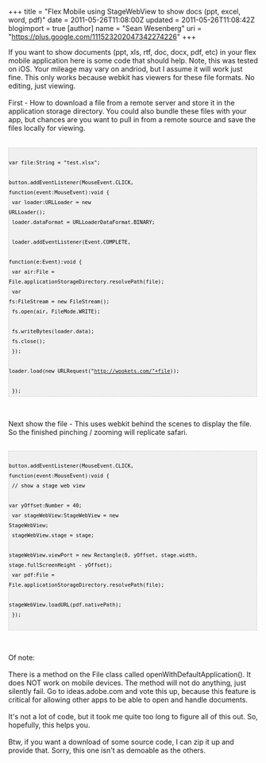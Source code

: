 +++
title = "Flex Mobile using StageWebView to show docs (ppt, excel, word, pdf)"
date = 2011-05-26T11:08:00Z
updated = 2011-05-26T11:08:42Z
blogimport = true 
[author]
	name = "Sean Wesenberg"
	uri = "https://plus.google.com/111523202047342274226"
+++

If you want to show documents (ppt, xls, rtf, doc, docx, pdf, etc) in your flex mobile application here is some code that should help. Note, this was tested on iOS. Your mileage may vary on andriod, but I assume it will work just fine. This only works because webkit has viewers for these file formats. No editing, just viewing.<br /><br />First - How to download a file from a remote server and store it in the application storage directory. You could also bundle these files with your app, but chances are you want to pull in from a remote source and save the files locally for viewing.<br /><br /><pre style="background: #f0f0f0; border: 1px dashed #CCCCCC; color: black; font-family: arial; font-size: 12px; height: auto; line-height: 20px; overflow: auto; padding: 0px; text-align: left; width: 99%;"><code style="color: black; word-wrap: normal;">    var file:String = "test.xlsx";  <br />    button.addEventListener(MouseEvent.CLICK, function(event:MouseEvent):void {  <br />     var loader:URLLoader = new URLLoader();  <br />     loader.dataFormat = URLLoaderDataFormat.BINARY;  <br />     loader.addEventListener(Event.COMPLETE,  <br />      function(e:Event):void {  <br />       var air:File = File.applicationStorageDirectory.resolvePath(file);  <br />       var fs:FileStream = new FileStream();  <br />       fs.open(air, FileMode.WRITE);  <br />       fs.writeBytes(loader.data);  <br />       fs.close();  <br />      });  <br />     loader.load(new URLRequest("http://wookets.com/"+file));  <br />    });  <br /></code></pre><br /><br />Next show the file - This uses webkit behind the scenes to display the file. So the finished pinching / zooming will replicate safari.<br /><br /><pre style="background: #f0f0f0; border: 1px dashed #CCCCCC; color: black; font-family: arial; font-size: 12px; height: auto; line-height: 20px; overflow: auto; padding: 0px; text-align: left; width: 99%;"><code style="color: black; word-wrap: normal;"> button.addEventListener(MouseEvent.CLICK, function(event:MouseEvent):void {  <br />     // show a stage web view  <br />     var yOffset:Number = 40;  <br />     var stageWebView:StageWebView = new StageWebView;  <br />     stageWebView.stage = stage;  <br />     stageWebView.viewPort = new Rectangle(0, yOffset, stage.width, stage.fullScreenHeight - yOffset);  <br />     var pdf:File = File.applicationStorageDirectory.resolvePath(file);  <br />     stageWebView.loadURL(pdf.nativePath);  <br />    });  <br /></code></pre><br /><br />Of note:<br /><br />There is a method on the File class called openWithDefaultApplication(). It does NOT work on mobile devices. The method will not do anything, just silently fail. Go to ideas.adobe.com and vote this up, because this feature is critical for allowing other apps to be able to open and handle documents.<br /><br />It's not a lot of code, but it took me quite too long to figure all of this out. So, hopefully, this helps you.<br /><br />Btw, if you want a download of some source code, I can zip it up and provide that. Sorry, this one isn't as demoable as the others.
